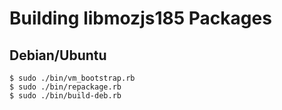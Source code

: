 Building libmozjs185 Packages
=============================

Debian/Ubuntu
-------------

    $ sudo ./bin/vm_bootstrap.rb
    $ sudo ./bin/repackage.rb
    $ sudo ./bin/build-deb.rb

